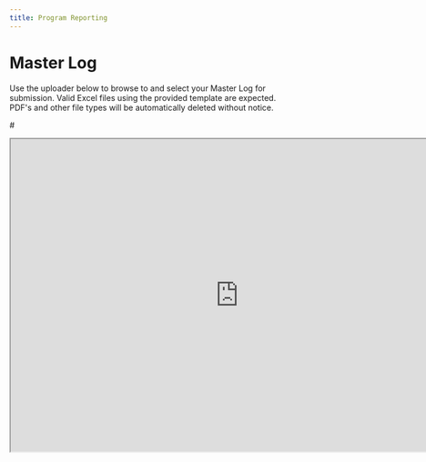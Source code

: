 ```yaml
---
title: Program Reporting
---
```


# Master Log
Use the uploader below to browse to and select your Master Log for submission. Valid Excel files using the provided template are expected. PDF's and other file types will be automatically deleted without notice. 

#<script src="https://csuchico.app.box.com/upload-widget/embed.js?folderID=61710546104&height=420&isDescriptionFieldShown=0&isEmailRequired=1&title=Submit%20File(s)%20to%20MasterLogs&token=iuw431kool6y4h78n6i3w5vmzaxx4gbb&width=385" type="text/javascript"></script>

<iframe src=https://csuchico.app.box.com/f/22ea63ed5d754fcabd49dc31e281327c height="550" width="800"></iframe>